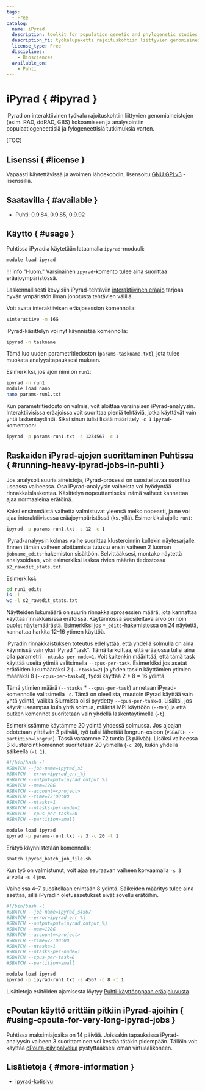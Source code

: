 ```yaml
---
tags:
  - Free
catalog:
  name: iPyrad
  description: toolkit for population genetic and phylogenetic studies of restriction-site associated genomic data sets (e.g., RAD, ddRAD, GBS)
  description_fi: työkalupaketti rajoituskohtiin liittyvien genomiaineistojen (esim. RAD, ddRAD, GBS) populaatiogeneettiseen ja fylogeneettiseen tutkimukseen
  license_type: Free
  disciplines:
    - Biosciences
  available_on:
    - Puhti
---
```


# iPyrad { #ipyrad }

iPyrad on interaktiivinen työkalu rajoituskohtiin liittyvien genomiaineistojen (esim. RAD, ddRAD, GBS) kokoamiseen ja analysointiin populaatiogeneettisiä ja fylogeneettisiä tutkimuksia varten.

[TOC]

## Lisenssi { #license }

Vapaasti käytettävissä ja avoimen lähdekoodin, lisensoitu [GNU GPLv3](https://www.gnu.org/licenses/gpl-3.0.html) -lisenssillä.

## Saatavilla { #available }

- Puhti: 0.9.84, 0.9.85, 0.9.92

## Käyttö { #usage }

Puhtissa iPyradia käytetään lataamalla `ipyrad`-moduuli:

```bash
module load ipyrad
```

!!! info "Huom."
    Varsinainen `ipyrad`-komento tulee aina suorittaa eräajoympäristössä.

Laskennallisesti kevyisiin iPyrad-tehtäviin [interaktiivinen eräajo](../computing/running/interactive-usage.md) tarjoaa hyvän ympäristön ilman jonotusta tehtävien välillä.

Voit avata interaktiivisen eräajosession komennolla:

```bash
sinteractive -m 16G
```

iPyrad-käsittelyn voi nyt käynnistää komennolla:

```bash
ipyrad -n taskname
```

Tämä luo uuden parametritiedoston (`params-taskname.txt`), jota tulee muokata analyysitapauksesi mukaan.

Esimerkiksi, jos ajon nimi on `run1`:

```bash
ipyrad -n run1
module load nano
nano params-run1.txt
```

Kun parametritiedosto on valmis, voit aloittaa varsinaisen iPyrad-analyysin. Interaktiivisissa eräajoissa voit suorittaa pieniä tehtäviä, jotka käyttävät vain yhtä laskentaydintä. Siksi sinun tulisi lisätä määrittely `-c 1` `ipyrad`-komentoon:

```bash
ipyrad -p params-run1.txt -s 1234567 -c 1
```

## Raskaiden iPyrad-ajojen suorittaminen Puhtissa { #running-heavy-ipyrad-jobs-in-puhti }

Jos analysoit suuria aineistoja, iPyrad-prosessi on suositeltavaa suorittaa useassa vaiheessa. Osa iPyrad-analyysin vaiheista voi hyödyntää rinnakkaislaskentaa. Käsittelyn nopeuttamiseksi nämä vaiheet kannattaa ajaa normaaleina erätöinä.

Kaksi ensimmäistä vaihetta valmistuvat yleensä melko nopeasti, ja ne voi ajaa interaktiivisessa eräajoympäristössä (ks. yllä).
Esimerkiksi ajolle `run1`:

```bash
ipyrad -p params-run1.txt -s 12 -c 1
```

iPyrad-analyysin kolmas vaihe suorittaa klusteroinnin kullekin näytesarjalle. Ennen tämän vaiheen aloittamista tutustu ensin vaiheen 2 luoman `jobname_edits`-hakemiston sisältöön. Selvittääksesi, montako näytettä analysoidaan, voit esimerkiksi laskea rivien määrän tiedostossa `s2_rawedit_stats.txt`.

Esimerkiksi:

```bash
cd run1_edits
ls -l
wc -l s2_rawedit_stats.txt
```

Näytteiden lukumäärä on suurin rinnakkaisprosessien määrä, jota kannattaa käyttää rinnakkaisissa erätöissä. Käytännössä suositeltava arvo on noin puolet näytemäärästä. Esimerkiksi jos `*_edits`-hakemistossa on 24 näytettä, kannattaa harkita 12–16 ytimen käyttöä.

iPyradin rinnakkaistuksen toteutus edellyttää, että yhdellä solmulla on aina käynnissä vain yksi iPyrad "task". Tämä tarkoittaa, että eräajossa tulisi aina olla parametri `--ntasks-per-node=1`. Voit kuitenkin määrittää, että tämä task käyttää useita ytimiä valitsimella `--cpus-per-task`. Esimerkiksi jos asetat erätöiden lukumääräksi 2 (`--ntasks=2`) ja yhden taskin käyttämien ytimien määräksi 8 (`--cpus-per-task=8`), työsi käyttää 2 * 8 = 16 ydintä. 

Tämä ytimien määrä (`--ntasks` * `--cpus-per-task`) annetaan iPyrad-komennolle valitsimella `-c`. Tämä on oleellista, muutoin iPyrad käyttää vain yhtä ydintä, vaikka Slurmista olisi pyydetty `--cpus-per-task=8`. Lisäksi, jos käytät useampaa kuin yhtä solmua, määritä MPI käyttöön (`--MPI`) ja että putken komennot suoritetaan vain yhdellä laskentaytimellä (`-t`).

Esimerkissämme käytämme 20 ydintä yhdessä solmussa. Jos ajoajan odotetaan ylittävän 3 päivää, työ tulisi lähettää longrun-osioon (`#SBATCH --partition=longrun`). Tässä varaamme 72 tuntia (3 päivää). Lisäksi vaiheessa 3 klusterointikomennot suoritetaan 20 ytimellä (`-c 20`), kukin yhdellä säikeellä (`-t 1`).

```bash
#!/bin/bash -l
#SBATCH --job-name=ipyrad_s3
#SBATCH --error=ipyrad_err_%j
#SBATCH --output=put=ipyrad_output_%j
#SBATCH --mem=128G
#SBATCH --account=<project>
#SBATCH --time=72:00:00
#SBATCH --ntasks=1
#SBATCH --ntasks-per-node=1
#SBATCH --cpus-per-task=20
#SBATCH --partition=small

module load ipyrad
ipyrad -p params-run1.txt -s 3 -c 20 -t 1 
```

Erätyö käynnistetään komennolla:

```bash
sbatch ipyrad_batch_job_file.sh
```

Kun työ on valmistunut, voit ajaa seuraavan vaiheen korvaamalla `-s 3` arvolla `-s 4` jne.

Vaiheissa 4–7 suositellaan enintään 8 ydintä. Säikeiden määritys tulee aina asettaa, sillä iPyradin oletusasetukset eivät sovellu erätöihin.

```bash
#!/bin/bash -l
#SBATCH --job-name=ipyrad_s4567
#SBATCH --error=ipyrad_err_%j
#SBATCH --output=put=ipyrad_output_%j
#SBATCH --mem=128G
#SBATCH --account=<project>
#SBATCH --time=72:00:00
#SBATCH --ntasks=1
#SBATCH --ntasks-per-node=1
#SBATCH --cpus-per-task=8
#SBATCH --partition=small

module load ipyrad
ipyrad -p ipyrad-run1.txt -s 4567 -c 8 -t 1 
```

Lisätietoja erätöiden ajamisesta löytyy [Puhti-käyttöoppaan eräajoluvusta](../computing/running/getting-started.md).

## cPoutan käyttö erittäin pitkiin iPyrad-ajoihin { #using-cpouta-for-very-long-ipyrad-jobs }

Puhtissa maksimiajoaika on 14 päivää. Joissakin tapauksissa iPyrad-analyysin vaiheen 3 suorittaminen voi kestää tätäkin pidempään. Tällöin voit käyttää [cPouta-pilvipalvelua](../cloud/pouta/index.md) pystyttääksesi oman virtuaalikoneen.

## Lisätietoja { #more-information }

* [ipyrad-kotisivu](https://ipyrad.readthedocs.io/)